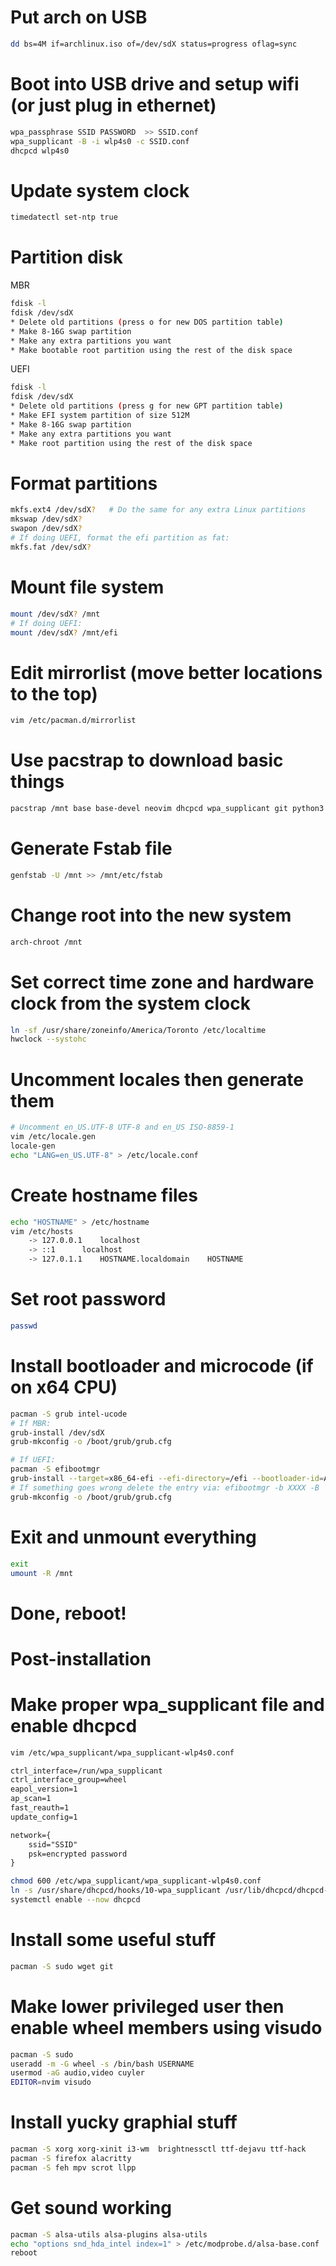 # Put arch on USB
```sh
dd bs=4M if=archlinux.iso of=/dev/sdX status=progress oflag=sync
```

# Boot into USB drive and setup wifi (or just plug in ethernet)
```sh
wpa_passphrase SSID PASSWORD  >> SSID.conf
wpa_supplicant -B -i wlp4s0 -c SSID.conf
dhcpcd wlp4s0
```

# Update system clock
```sh
timedatectl set-ntp true
```

# Partition disk
MBR
```sh
fdisk -l
fdisk /dev/sdX
* Delete old partitions (press o for new DOS partition table)
* Make 8-16G swap partition
* Make any extra partitions you want
* Make bootable root partition using the rest of the disk space
```

UEFI
```sh
fdisk -l
fdisk /dev/sdX
* Delete old partitions (press g for new GPT partition table)
* Make EFI system partition of size 512M
* Make 8-16G swap partition
* Make any extra partitions you want
* Make root partition using the rest of the disk space
```

# Format partitions
```sh
mkfs.ext4 /dev/sdX?   # Do the same for any extra Linux partitions
mkswap /dev/sdX?
swapon /dev/sdX?
# If doing UEFI, format the efi partition as fat:
mkfs.fat /dev/sdX?
```

# Mount file system
```sh
mount /dev/sdX? /mnt
# If doing UEFI:
mount /dev/sdX? /mnt/efi
```

# Edit mirrorlist (move better locations to the top)
```sh
vim /etc/pacman.d/mirrorlist
```

# Use pacstrap to download basic things
```sh
pacstrap /mnt base base-devel neovim dhcpcd wpa_supplicant git python3
```

# Generate Fstab file
```sh
genfstab -U /mnt >> /mnt/etc/fstab
```

# Change root into the new system
```sh
arch-chroot /mnt
```

# Set correct time zone and hardware clock from the system clock
```sh
ln -sf /usr/share/zoneinfo/America/Toronto /etc/localtime
hwclock --systohc
```

# Uncomment locales then generate them
```sh
# Uncomment en_US.UTF-8 UTF-8 and en_US ISO-8859-1
vim /etc/locale.gen
locale-gen
echo "LANG=en_US.UTF-8" > /etc/locale.conf
```

# Create hostname files
```sh
echo "HOSTNAME" > /etc/hostname
vim /etc/hosts
	-> 127.0.0.1	localhost
	-> ::1		localhost
	-> 127.0.1.1	HOSTNAME.localdomain	HOSTNAME
```

# Set root password
```sh
passwd
```

# Install bootloader and microcode (if on x64 CPU)
```sh
pacman -S grub intel-ucode
# If MBR:
grub-install /dev/sdX
grub-mkconfig -o /boot/grub/grub.cfg

# If UEFI:
pacman -S efibootmgr
grub-install --target=x86_64-efi --efi-directory=/efi --bootloader-id=ARCH_GRUB --debug --recheck
# If something goes wrong delete the entry via: efibootmgr -b XXXX -B
grub-mkconfig -o /boot/grub/grub.cfg
```

# Exit and unmount everything
```sh
exit
umount -R /mnt
```

# Done, reboot!

# Post-installation

# Make proper wpa\_supplicant file and enable dhcpcd
```sh
vim /etc/wpa_supplicant/wpa_supplicant-wlp4s0.conf
```
```txt
ctrl_interface=/run/wpa_supplicant
ctrl_interface_group=wheel
eapol_version=1
ap_scan=1
fast_reauth=1
update_config=1

network={
	ssid="SSID"
	psk=encrypted password
}
```

```sh
chmod 600 /etc/wpa_supplicant/wpa_supplicant-wlp4s0.conf
ln -s /usr/share/dhcpcd/hooks/10-wpa_supplicant /usr/lib/dhcpcd/dhcpcd-hooks/
systemctl enable --now dhcpcd
```

# Install some useful stuff
```sh
pacman -S sudo wget git
```

# Make lower privileged user then enable wheel members using visudo
```sh
pacman -S sudo
useradd -m -G wheel -s /bin/bash USERNAME
usermod -aG audio,video cuyler
EDITOR=nvim visudo
```

# Install yucky graphial stuff
```sh
pacman -S xorg xorg-xinit i3-wm  brightnessctl ttf-dejavu ttf-hack
pacman -S firefox alacritty
pacman -S feh mpv scrot llpp
```

# Get sound working
```sh
pacman -S alsa-utils alsa-plugins alsa-utils
echo "options snd_hda_intel index=1" > /etc/modprobe.d/alsa-base.conf
reboot
```

